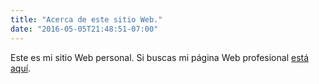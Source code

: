 ```yaml
---
title: "Acerca de este sitio Web."
date: "2016-05-05T21:48:51-07:00"
---
```


Este es mi sitio Web personal. Si buscas mi página Web profesional [está aquí](https://www.fernandosansegundo.es).
